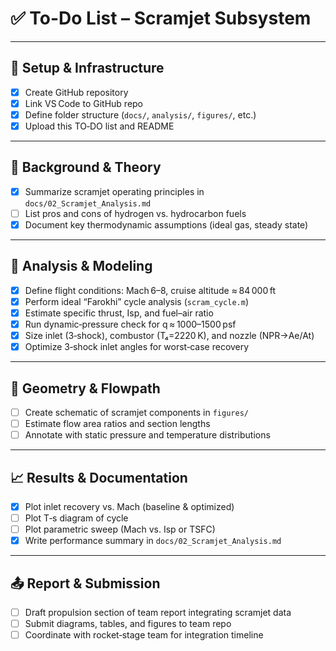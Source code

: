 # ✅ To-Do List – Scramjet Subsystem

---

## 🔧 Setup & Infrastructure
- [x] Create GitHub repository  
- [x] Link VS Code to GitHub repo  
- [x] Define folder structure (`docs/`, `analysis/`, `figures/`, etc.)  
- [x] Upload this TO‑DO list and README  

---

## 📘 Background & Theory
- [x] Summarize scramjet operating principles in `docs/02_Scramjet_Analysis.md`  
- [ ] List pros and cons of hydrogen vs. hydrocarbon fuels  
- [x] Document key thermodynamic assumptions (ideal gas, steady state)  

---

## 🧪 Analysis & Modeling
- [x] Define flight conditions: Mach 6–8, cruise altitude ≈ 84 000 ft  
- [x] Perform ideal “Farokhi” cycle analysis (`scram_cycle.m`)  
- [x] Estimate specific thrust, Isp, and fuel–air ratio  
- [x] Run dynamic‑pressure check for q ≈ 1000–1500 psf  
- [x] Size inlet (3‑shock), combustor (T₄=2220 K), and nozzle (NPR→Ae/At)  
- [x] Optimize 3‑shock inlet angles for worst‑case recovery  

---

## 📐 Geometry & Flowpath
- [ ] Create schematic of scramjet components in `figures/`  
- [ ] Estimate flow area ratios and section lengths  
- [ ] Annotate with static pressure and temperature distributions  

---

## 📈 Results & Documentation
- [x] Plot inlet recovery vs. Mach (baseline & optimized)  
- [ ] Plot T‑s diagram of cycle  
- [ ] Plot parametric sweep (Mach vs. Isp or TSFC)  
- [x] Write performance summary in `docs/02_Scramjet_Analysis.md`  

---

## 📤 Report & Submission
- [ ] Draft propulsion section of team report integrating scramjet data  
- [ ] Submit diagrams, tables, and figures to team repo  
- [ ] Coordinate with rocket‐stage team for integration timeline  
